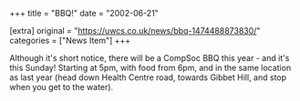 +++
title = "BBQ!"
date = "2002-06-21"

[extra]
original = "https://uwcs.co.uk/news/bbq-1474488873830/"    
categories = ["News Item"]
+++

Although it's short notice, there will be a CompSoc BBQ this year - and it's this Sunday\! Starting at 5pm, with food from 6pm, and in the same location as last year (head down Health Centre road, towards Gibbet Hill, and stop when you get to the water).

